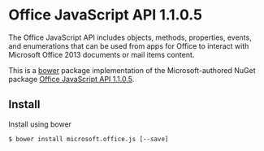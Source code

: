 Office JavaScript API 1.1.0.5
=============================
The Office JavaScript API includes objects, methods, properties, events, and enumerations that can be used from apps for Office to interact with Microsoft Office 2013 documents or mail items content.

This is a [bower](http://bower.io) package implementation of the Microsoft-authored NuGet package [Office JavaScript API 1.1.0.5](http://www.nuget.org/packages/Microsoft.Office.js).

Install
---
Install using bower

````
$ bower install microsoft.office.js [--save]
````